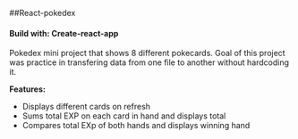##React-pokedex

#### Build with: Create-react-app


Pokedex mini project that shows 8 different pokecards. Goal of this project was practice in transfering data from one file to another without hardcoding it. 

<b>Features:</b>
- Displays different cards on refresh
- Sums total EXP on each card in hand and displays total
- Compares total EXp of both hands and displays winning hand

